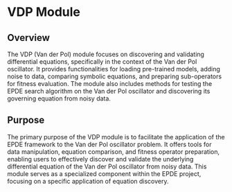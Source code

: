 # VDP Module

## Overview

The VDP (Van der Pol) module focuses on discovering and validating differential equations, specifically in the context of the Van der Pol oscillator. It provides functionalities for loading pre-trained models, adding noise to data, comparing symbolic equations, and preparing sub-operators for fitness evaluation. The module also includes methods for testing the EPDE search algorithm on the Van der Pol oscillator and discovering its governing equation from noisy data.

## Purpose

The primary purpose of the VDP module is to facilitate the application of the EPDE framework to the Van der Pol oscillator problem. It offers tools for data manipulation, equation comparison, and fitness operator preparation, enabling users to effectively discover and validate the underlying differential equation of the Van der Pol oscillator from noisy data. This module serves as a specialized component within the EPDE project, focusing on a specific application of equation discovery.
